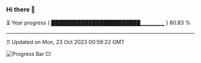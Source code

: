 ### Hi there 👋

⏳ Year progress { ████████████████████████▁▁▁▁▁▁ } 80.83 %

---

⏰ Updated on Mon, 23 Oct 2023 00:59:22 GMT

![Progress Bar CI](https://github.com/liununu/liununu/workflows/Progress%20Bar%20CI/badge.svg)
